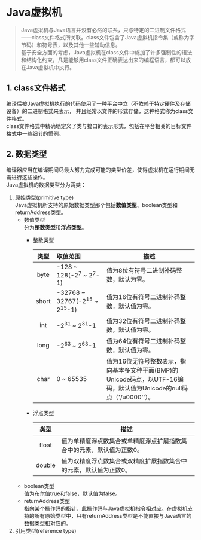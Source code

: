 # Java虚拟机 

> Java虚拟机与Java语言并没有必然的联系，只与特定的二进制文件格式——class文件格式所关联。class文件包含了Java虚拟机指令集（或称为字节码）和符号表，以及其他一些辅助信息。  
基于安全方面的考虑，Java虚拟机在class文件中施加了许多强制性的语法和结构化约束，凡是能够用class文件正确表达出来的编程语言，都可以放在Java虚拟机中执行。  

## 1. class文件格式
编译后被Java虚拟机执行的代码使用了一种平台中立（不依赖于特定硬件及存储设备）的二进制格式来表示，
并且经常以文件的形式存储，这种格式称为class文件格式。  
class文件格式中精确地定义了类与接口的表示形式，包括在平台相关的目标文件格式中一些细节的惯例。

## 2. 数据类型
编译器应当在编译期间尽最大努力完成可能的类型价差，使得虚拟机在运行期间无需进行这些操作。  
Java虚拟机的数据类型分为两类：  
1. 原始类型(primitive type)  
Java虚拟机所支持的原始数据类型那个包括**数值类型**、boolean类型和returnAddress类型。
   + 数值类型  
     分为**整数类型**和**浮点类型**。  
       - 整数类型
       
         | 类型 | 取值范围 | 描述 |
         | :---: | :--- | --- | 
         | byte   | -128 ~ 128(-2<sup>7</sup> ~ 2<sup>7</sup>-1) | 值为8位有符号二进制补码整数，默认为零。    | 
         | short  | -32768 ~ 32767(-2<sup>15</sup> ~ 2<sup>15</sup>-1) | 值为16位有符号二进制补码整数，默认值为零。  |
         | int    | -2<sup>31</sup> ~ 2<sup>31</sup>-1 | 值为32位有符号二进制补码整数，默认值为零。  |
         | long   | -2<sup>63</sup> ~ 2<sup>63</sup>-1 | 值为64位有符号二进制补码整数，默认值为零。  |
         | char   | 0 ~ 65535 | 值为16位无符号整数表示，指向基本多文种平面(BMP)的Unicode码点，以UTF-16编码，默认值为Unicode的null码点（'/u0000''）。 |
       - 浮点类型  
              
         | 类型 | 描述 |
         | :---: | --- | 
         | float | 值为单精度浮点数集合或单精度浮点扩展指数集合中的元素，默认值为正数0。 |  
         | double | 值为双精度浮点数集合或双精度扩展指数集合中的元素，默认值为正数0。 |
   + boolean类型  
     值为布尔值true和false，默认值为false。
   + returnAddress类型  
     指向某个操作码的指针，此操作码与Java虚拟机指令相对应。在虚拟机支持的所有原始类型中，只有returnAddress类型是不能直接与Java语言的数据类型相对应的。
2. 引用类型(reference type)  

